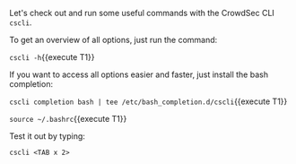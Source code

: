 Let's check out and run some useful commands with the CrowdSec CLI `cscli`.

To get an overview of all options, just run the command:

`cscli -h`{{execute T1}}

If you want to access all options easier and faster, just install the bash completion:

`cscli completion bash | tee /etc/bash_completion.d/cscli`{{execute T1}}

`source ~/.bashrc`{{execute T1}}

Test it out by typing: 

`cscli <TAB x 2>` 
